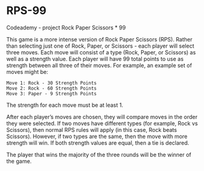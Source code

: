 # RPS-99
 Codeademy - project
 Rock Paper Scissors * 99

 This game is a more intense version of Rock Paper Scissors (RPS). Rather than selecting just one of Rock, Paper, or Scissors - each player will select three moves. Each move will consist of a type (Rock, Paper, or Scissors) as well as a strength value. Each player will have 99 total points to use as strength between all three of their moves. For example, an example set of moves might be:
 
    Move 1: Rock - 30 Strength Points
    Move 2: Rock - 60 Strength Points
    Move 3: Paper - 9 Strength Points

The strength for each move must be at least 1.

After each player’s moves are chosen, they will compare moves in the order they were selected. If two moves have different types (for example, Rock vs Scissors), then normal RPS rules will apply (in this case, Rock beats Scissors). However, if two types are the same, then the move with more strength will win. If both strength values are equal, then a tie is declared.

The player that wins the majority of the three rounds will be the winner of the game.